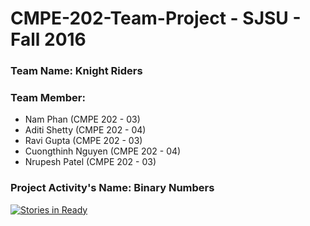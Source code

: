 # CMPE-202-Team-Project - SJSU - Fall 2016

### Team Name: **Knight Riders**

### Team Member:
* Nam Phan (CMPE 202 - 03)
* Aditi Shetty (CMPE 202 - 04)
* Ravi Gupta (CMPE 202 - 03)
* Cuongthinh Nguyen (CMPE 202 - 04)
* Nrupesh Patel (CMPE 202 - 03)

### Project Activity's Name: Binary Numbers

[![Stories in Ready](https://badge.waffle.io/Nrupesh29/CMPE-202-Team-Project.svg?label=ready&title=Ready)](http://waffle.io/Nrupesh29/CMPE-202-Team-Project)
